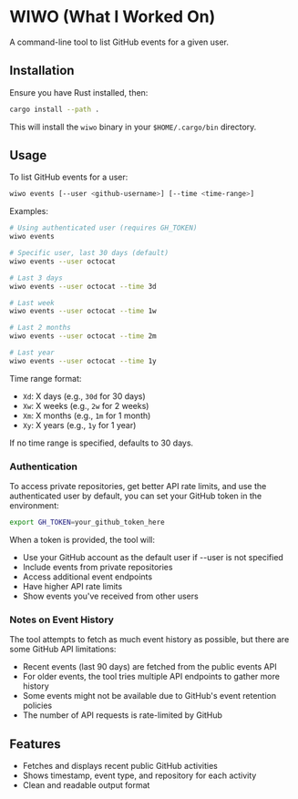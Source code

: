 # WIWO (What I Worked On)

A command-line tool to list GitHub events for a given user.

## Installation

Ensure you have Rust installed, then:

```bash
cargo install --path .
```
This will install the `wiwo` binary in your `$HOME/.cargo/bin` directory.

## Usage

To list GitHub events for a user:

```bash
wiwo events [--user <github-username>] [--time <time-range>]
```

Examples:
```bash
# Using authenticated user (requires GH_TOKEN)
wiwo events

# Specific user, last 30 days (default)
wiwo events --user octocat

# Last 3 days
wiwo events --user octocat --time 3d

# Last week
wiwo events --user octocat --time 1w

# Last 2 months
wiwo events --user octocat --time 2m

# Last year
wiwo events --user octocat --time 1y
```

Time range format:
- `Xd`: X days (e.g., `30d` for 30 days)
- `Xw`: X weeks (e.g., `2w` for 2 weeks)
- `Xm`: X months (e.g., `1m` for 1 month)
- `Xy`: X years (e.g., `1y` for 1 year)

If no time range is specified, defaults to 30 days.

### Authentication

To access private repositories, get better API rate limits, and use the authenticated user by default, you can set your GitHub token in the environment:

```bash
export GH_TOKEN=your_github_token_here
```

When a token is provided, the tool will:
- Use your GitHub account as the default user if --user is not specified
- Include events from private repositories
- Access additional event endpoints
- Have higher API rate limits
- Show events you've received from other users

### Notes on Event History

The tool attempts to fetch as much event history as possible, but there are some GitHub API limitations:

- Recent events (last 90 days) are fetched from the public events API
- For older events, the tool tries multiple API endpoints to gather more history
- Some events might not be available due to GitHub's event retention policies
- The number of API requests is rate-limited by GitHub

## Features

- Fetches and displays recent public GitHub activities
- Shows timestamp, event type, and repository for each activity
- Clean and readable output format
